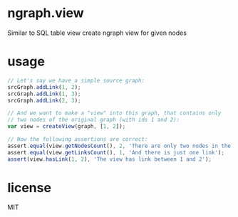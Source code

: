 # ngraph.view

Similar to SQL table view create ngraph view for given nodes

# usage

``` js
// Let's say we have a simple source graph:
srcGraph.addLink(1, 2);
srcGraph.addLink(1, 3);
srcGraph.addLink(2, 3);

// And we want to make a "view" into this graph, that contains only
// two nodes of the original graph (with ids 1 and 2):
var view = createView(graph, [1, 2]);

// Now the following assertions are correct:
assert.equal(view.getNodesCount(), 2, 'There are only two nodes in the view');
assert.equal(view.getLinksCount(), 1, 'And there is just one link');
assert(view.hasLink(1, 2), 'The view has link between 1 and 2');
```

# license

MIT
